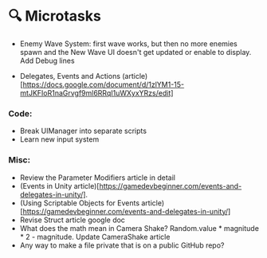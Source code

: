 # 🔍 Microtasks
- Enemy Wave System: first wave works, but then no more enemies spawn and the New Wave UI doesn't get updated or enable to display. Add Debug lines

- Delegates, Events and Actions (article)[https://docs.google.com/document/d/1zlYM1-15-mtJKFIoR1naGrvgf9ml6RRqI1uWXyxYRzs/edit]

### Code:
- Break UIManager into separate scripts
- Learn new input system

### Misc:
- Review the Parameter Modifiers article in detail
- (Events in Unity article)[https://gamedevbeginner.com/events-and-delegates-in-unity/].
- (Using Scriptable Objects for Events article)[https://gamedevbeginner.com/events-and-delegates-in-unity/]
- Revise Struct article google doc
- What does the math mean in Camera Shake? Random.value * magnitude * 2 - magnitude. Update CameraShake article
- Any way to make a file private that is on a public GitHub repo?

